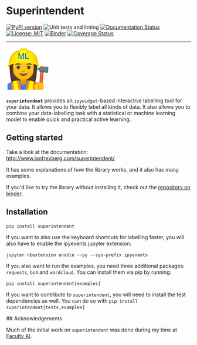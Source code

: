 # Superintendent

[![PyPI version](https://badge.fury.io/py/superintendent.svg)](https://badge.fury.io/py/superintendent)
![Unit tests and linting](https://github.com/janfreyberg/superintendent/workflows/Unit%20tests%20and%20linting/badge.svg)
[![Documentation Status](https://readthedocs.org/projects/superintendent/badge/?version=latest)](https://superintendent.readthedocs.io/en/latest/?badge=latest)
[![License: MIT](https://img.shields.io/badge/License-MIT-yellow.svg)](https://opensource.org/licenses/MIT)
[![Binder](https://mybinder.org/badge.svg)](https://mybinder.org/v2/gh/janfreyberg/superintendent/master)
[![Coverage Status](https://coveralls.io/repos/github/janfreyberg/superintendent/badge.svg)](https://coveralls.io/github/janfreyberg/superintendent)


---

![](docs/img/logo.png)

**`superintendent`** provides an `ipywidget`-based interactive labelling tool
for your data. It allows you to flexibly label all kinds of data. It also allows
you to combine your data-labelling task with a statistical or machine learning
model to enable quick and practical active learning.

## Getting started

Take a look at the documentation: http://www.janfreyberg.com/superintendent/

It has some explanations of how the library works, and it also has many
examples.

If you'd like to try the library without installing it, check out the
[repository on binder](https://mybinder.org/v2/gh/janfreyberg/superintendent/master?filepath=examples.ipynb).

## Installation

```
pip install superintendent
```

If you want to also use the keyboard shortcuts for labelling faster, you will
also have to enable the ipyevents jupyter extension:

```
jupyter nbextension enable --py --sys-prefix ipyevents
```

If you also want to run the examples, you need three additional packages:
`requests`, `bs4` and `wordcloud`. You can install them via pip by running:

```
pip install superintendent[examples]
```

If you want to contribute to `superintendent`, you will need to install the test
dependencies as well. You can do so with
`pip install superintendent[tests,examples]`


## Acknowledgements

Much of the initial work on `superintendent` was done during my time at
[Faculty AI](https://faculty.ai/).
